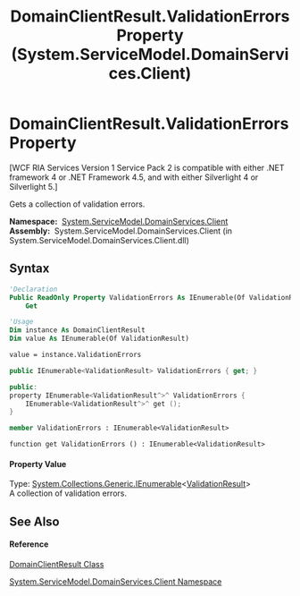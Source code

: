 ﻿---
title: DomainClientResult.ValidationErrors Property  (System.ServiceModel.DomainServices.Client)
TOCTitle: ValidationErrors Property
ms:assetid: P:System.ServiceModel.DomainServices.Client.DomainClientResult.ValidationErrors
ms:mtpsurl: https://msdn.microsoft.com/en-us/library/system.servicemodel.domainservices.client.domainclientresult.validationerrors(v=VS.91)
ms:contentKeyID: 28754907
ms.date: 01/27/2012
mtps_version: v=VS.91
f1_keywords:
- System.ServiceModel.DomainServices.Client.DomainClientResult.ValidationErrors
- System.ServiceModel.DomainServices.Client.DomainClientResult.get_ValidationErrors
dev_langs:
- CSharp
- JScript
- VB
- FSharp
- c++
api_location:
- System.ServiceModel.DomainServices.Client.dll
api_name:
- System.ServiceModel.DomainServices.Client.DomainClientResult.get_ValidationErrors
- System.ServiceModel.DomainServices.Client.DomainClientResult.ValidationErrors
api_type:
- Managed
topic_type:
- apiref
- kbSyntax
product_family_name: VS
ROBOTS: INDEX,FOLLOW
---

# DomainClientResult.ValidationErrors Property

\[WCF RIA Services Version 1 Service Pack 2 is compatible with either .NET framework 4 or .NET Framework 4.5, and with either Silverlight 4 or Silverlight 5.\]

Gets a collection of validation errors.

**Namespace:**  [System.ServiceModel.DomainServices.Client](ff422479\(v=vs.91\).md)  
**Assembly:**  System.ServiceModel.DomainServices.Client (in System.ServiceModel.DomainServices.Client.dll)

## Syntax

``` vb
'Declaration
Public ReadOnly Property ValidationErrors As IEnumerable(Of ValidationResult)
    Get
```

``` vb
'Usage
Dim instance As DomainClientResult
Dim value As IEnumerable(Of ValidationResult)

value = instance.ValidationErrors
```

``` csharp
public IEnumerable<ValidationResult> ValidationErrors { get; }
```

``` c++
public:
property IEnumerable<ValidationResult^>^ ValidationErrors {
    IEnumerable<ValidationResult^>^ get ();
}
```

``` fsharp
member ValidationErrors : IEnumerable<ValidationResult>
```

``` jscript
function get ValidationErrors () : IEnumerable<ValidationResult>
```

#### Property Value

Type: [System.Collections.Generic.IEnumerable](https://msdn.microsoft.com/en-us/library/9eekhta0)\<[ValidationResult](https://msdn.microsoft.com/en-us/library/Dd411789)\>  
A collection of validation errors.  

## See Also

#### Reference

[DomainClientResult Class](ff423197\(v=vs.91\).md)

[System.ServiceModel.DomainServices.Client Namespace](ff422479\(v=vs.91\).md)

